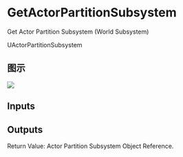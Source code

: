 # GetActorPartitionSubsystem

Get Actor Partition Subsystem (World Subsystem)

UActorPartitionSubsystem

## 图示

![]($-20221218-21374167.png)

## Inputs

## Outputs

Return Value: Actor Partition Subsystem Object Reference.

